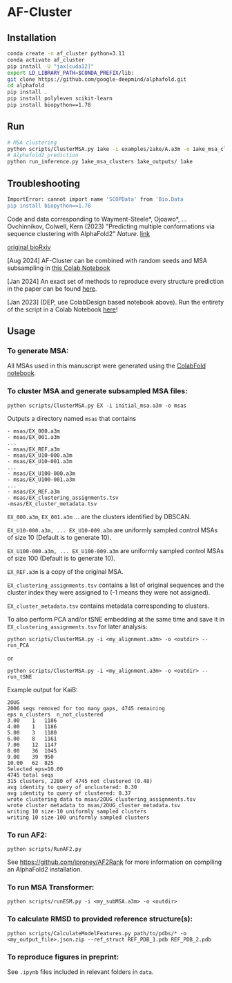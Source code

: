 # AF-Cluster

## Installation
```bash
conda create -n af_cluster python=3.11
conda activate af_cluster
pip install -U "jax[cuda12]"
export LD_LIBRARY_PATH=$CONDA_PREFIX/lib:
git clone https://github.com/google-deepmind/alphafold.git
cd alphafold
pip install .
pip install polyleven scikit-learn
pip install biopython==1.78
```

## Run
```bash
# MSA clustering
python scripts/ClusterMSA.py 1ake -i examples/1ake/A.a3m -o 1ake_msa_clusters
# Alphafold2 prediction
python run_inference.py 1ake_msa_clusters 1ake_outputs/ 1ake
```

## Troubleshooting
```bash
ImportError: cannot import name 'SCOPData' from 'Bio.Data
pip install biopython==1.78
```

Code and data corresponding to Wayment-Steele*, Ojoawo*, ... Ovchinnikov, Colwell, Kern (2023) "Predicting multiple conformations via sequence clustering with AlphaFold2" *Nature*. [link](https://www.nature.com/articles/s41586-023-06832-9) 

[original bioRxiv](https://www.biorxiv.org/content/10.1101/2022.10.17.512570v1)

[Aug 2024] AF-Cluster can be combined with random seeds and MSA subsampling in [this Colab Notebook](https://colab.research.google.com/github/HWaymentSteele/AF_Cluster/blob/main/AF_cluster_in_colabdesign.ipynb)

[Jan 2024] An exact set of methods to reproduce every structure prediction in the paper can be found [here](https://github.com/HWaymentSteele/AF_Cluster/blob/567f2c85213d0aaf81834cec144a662d113d7d62/complete_methods.md).

[Jan 2023] (DEP, use ColabDesign based notebook above). Run the entirety of the script in a Colab Notebook [here](https://colab.research.google.com/github/HWaymentSteele/AF_Cluster/blob/main/AFcluster.ipynb)!



## Usage

### To generate MSA:

All MSAs used in this manuscript were generated using the [ColabFold notebook](https://colab.research.google.com/github/sokrypton/ColabFold/blob/main/AlphaFold2.ipynb).

### To cluster MSA and generate subsampled MSA files:

`python scripts/ClusterMSA.py EX -i initial_msa.a3m -o msas`

Outputs a directory named `msas` that contains

	- msas/EX_000.a3m
	- msas/EX_001.a3m
	...
	- msas/EX_REF.a3m
	- msas/EX_U10-000.a3m
	- msas/EX_U10-001.a3m
	...
	- msas/EX_U100-000.a3m
	- msas/EX_U100-001.a3m
	...
	- msas/EX_REF.a3m
	- msas/EX_clustering_assignments.tsv
	-msas/EX_cluster_metadata.tsv

`EX_000.a3m`, `EX_001.a3m` ... are the clusters identified by DBSCAN.

`EX_U10-000.a3m, ... EX_U10-009.a3m` are uniformly sampled control MSAs of size 10 (Default is to generate 10).

`EX_U100-000.a3m, ... EX_U100-009.a3m` are uniformly sampled control MSAs of size 100 (Default is to generate 10).

`EX_REF.a3m` is a copy of the original MSA.

`EX_clustering_assignments.tsv` contains a list of original sequences and the cluster index they were assigned to (-1 means they were not assigned).

`EX_cluster_metadata.tsv` contains metadata corresponding to clusters.

To also perform PCA and/or tSNE embedding at the same time and save it in `EX_clustering_assignments.tsv` for later analysis:

`python scripts/ClusterMSA.py -i <my_alignment.a3m> -o <outdir> --run_PCA`

or 

`python scripts/ClusterMSA.py -i <my_alignment.a3m> -o <outdir> --run_tSNE`


Example output for KaiB:

```
2OUG
2006 seqs removed for too many gaps, 4745 remaining
eps	n_clusters	n_not_clustered
3.00	1	1186
4.00	1	1186
5.00	3	1180
6.00	8	1161
7.00	12	1147
8.00	36	1045
9.00	39	950
10.00	62	825
Selected eps=10.00
4745 total seqs
315 clusters, 2280 of 4745 not clustered (0.48)
avg identity to query of unclustered: 0.30
avg identity to query of clustered: 0.37
wrote clustering data to msas/2OUG_clustering_assignments.tsv
wrote cluster metadata to msas/2OUG_cluster_metadata.tsv
writing 10 size-10 uniformly sampled clusters
writing 10 size-100 uniformly sampled clusters
```

### To run AF2:

`python scripts/RunAF2.py`

See https://github.com/jproney/AF2Rank for more information on compiling an AlphaFold2 installation.

### To run MSA Transformer:

`python scripts/runESM.py -i <my_subMSA.a3m> -o <outdir>`

### To calculate RMSD to provided reference structure(s):

`python scripts/CalculateModelFeatures.py path/to/pdbs/* -o <my_output_file>.json.zip --ref_struct REF_PDB_1.pdb REF_PDB_2.pdb`

### To reproduce figures in preprint:

See `.ipynb` files included in relevant folders in `data`.

